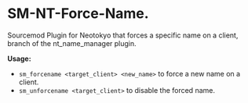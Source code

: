 # SM-NT-Force-Name.
Sourcemod Plugin for Neotokyo that forces a specific name on a client, branch of the nt_name_manager plugin.

**Usage:**  
- `sm_forcename <target_client> <new_name>` to force a new name on a client.  
- `sm_unforcename <target_client>` to disable the forced name.
